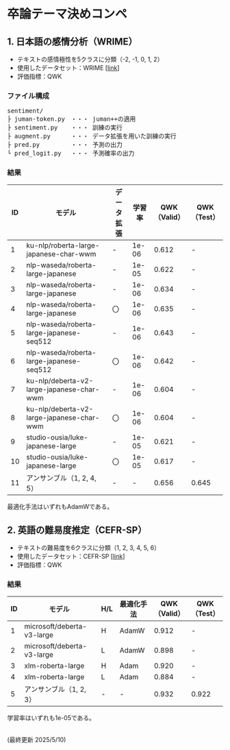 # 卒論テーマ決めコンペ

## 1. 日本語の感情分析（WRIME）

- テキストの感情極性を5クラスに分類（-2, -1, 0, 1, 2）
- 使用したデータセット：WRIME [[link](https://github.com/ids-cv/wrime)]
- 評価指標：QWK

### ファイル構成

<pre>
sentiment/
├ juman-token.py　・・・ juman++の適用
├ sentiment.py　  ・・・ 訓練の実行
├ augment.py　    ・・・ データ拡張を用いた訓練の実行
├ pred.py　       ・・・ 予測の出力
└ pred_logit.py　 ・・・ 予測確率の出力
</pre>

### 結果
| ID | モデル | データ拡張 | 学習率 | QWK<br>（Valid） | QWK<br>（Test） |
|-|-|-|-|-|-|
| 1 | ku-nlp/roberta-large-japanese-char-wwm | - | 1e-06 | 0.612 | - |
| 2 | nlp-waseda/roberta-large-japanese | - | 1e-05 | 0.622 | - |
| 3 | nlp-waseda/roberta-large-japanese | - | 1e-06 | 0.634 | - |
| 4 | nlp-waseda/roberta-large-japanese | 〇 | 1e-06 | 0.635 | - |
| 5 | nlp-waseda/roberta-large-japanese-seq512 | - | 1e-06 | 0.643 | - |
| 6 | nlp-waseda/roberta-large-japanese-seq512 | 〇 | 1e-06 | 0.642 | - |
| 7 | ku-nlp/deberta-v2-large-japanese-char-wwm | - | 1e-06 | 0.604 | - |
| 8 | ku-nlp/deberta-v2-large-japanese-char-wwm | 〇 | 1e-06 | 0.604 | - |
| 9 | studio-ousia/luke-japanese-large | - | 1e-05 | 0.621 | - |
| 10 | studio-ousia/luke-japanese-large | 〇 | 1e-05 | 0.617 | - |
| 11 | アンサンブル（1, 2, 4, 5） | - | - | 0.656 | 0.645 |

最適化手法はいずれもAdamWである。

## 2. 英語の難易度推定（CEFR-SP）

- テキストの難易度を6クラスに分類（1, 2, 3, 4, 5, 6）
- 使用したデータセット：CEFR-SP [[link](https://github.com/yukiar/CEFR-SP/tree/main/CEFR-SP/Wiki-Auto)]
- 評価指標：QWK

### 結果
| ID | モデル | H/L | 最適化手法 | QWK<br>（Valid） | QWK<br>（Test） |
|-|-|-|-|-|-|
| 1 | microsoft/deberta-v3-large | H | AdamW | 0.912 | - |
| 2 | microsoft/deberta-v3-large | L | AdamW | 0.898 | - |
| 3 | xlm-roberta-large | H | Adam | 0.920 | - |
| 4 | xlm-roberta-large | L | Adam | 0.884 | - |
| 5 | アンサンブル（1, 2, 3） | - | - | 0.932 | 0.922 |

学習率はいずれも1e-05である。<br><br>

(最終更新 2025/5/10)

